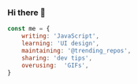 ### Hi there 👋

```js
const me = {
    writing: 'JavaScript',
    learning: 'UI design',
    maintaining: '@trending_repos',
    sharing: 'dev tips',
    overusing:  'GIFs',
}
```

<!--
**marcelscruz/marcelscruz** is a ✨ _special_ ✨ repository because its `README.md` (this file) appears on your GitHub profile.

Here are some ideas to get you started:

- 🔭 I’m currently working on ...
- 🌱 I’m currently learning ...
- 👯 I’m looking to collaborate on ...
- 🤔 I’m looking for help with ...
- 💬 Ask me about ...
- 📫 How to reach me: ...
- 😄 Pronouns: ...
- ⚡ Fun fact: ...
-->
